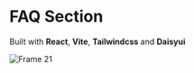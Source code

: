 # FAQ Section

Built with **React**, **Vite**, **Tailwindcss** and **Daisyui**

![Frame 21](https://github.com/user-attachments/assets/fd445eb9-929d-4009-83da-19a928d73f2b)

